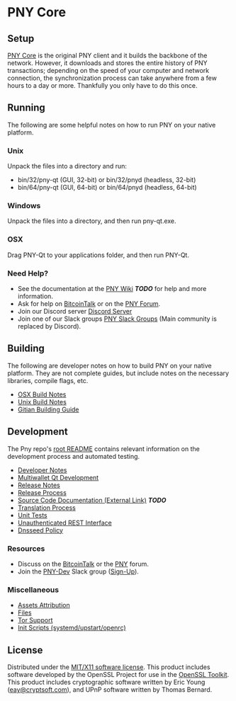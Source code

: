 PNY Core
=====================

Setup
---------------------
[PNY Core](http://pny.org/wallet) is the original PNY client and it builds the backbone of the network. However, it downloads and stores the entire history of PNY transactions; depending on the speed of your computer and network connection, the synchronization process can take anywhere from a few hours to a day or more. Thankfully you only have to do this once.

Running
---------------------
The following are some helpful notes on how to run PNY on your native platform.

### Unix

Unpack the files into a directory and run:

- bin/32/pny-qt (GUI, 32-bit) or bin/32/pnyd (headless, 32-bit)
- bin/64/pny-qt (GUI, 64-bit) or bin/64/pnyd (headless, 64-bit)

### Windows

Unpack the files into a directory, and then run pny-qt.exe.

### OSX

Drag PNY-Qt to your applications folder, and then run PNY-Qt.

### Need Help?

* See the documentation at the [PNY Wiki](https://en.bitcoin.it/wiki/Main_Page) ***TODO***
for help and more information.
* Ask for help on [BitcoinTalk](https://bitcointalk.org/index.php?topic=1262920.0) or on the [PNY Forum](http://forum.pny.org/).
* Join our Discord server [Discord Server](https://discord.pny.org)
* Join one of our Slack groups [PNY Slack Groups](https://pny.org/slack-logins/) (Main community is replaced by Discord).

Building
---------------------
The following are developer notes on how to build PNY on your native platform. They are not complete guides, but include notes on the necessary libraries, compile flags, etc.

- [OSX Build Notes](build-osx.md)
- [Unix Build Notes](build-unix.md)
- [Gitian Building Guide](gitian-building.md)

Development
---------------------
The Pny repo's [root README](https://github.com/PeonyTeam/PNY/blob/master/README.md) contains relevant information on the development process and automated testing.

- [Developer Notes](developer-notes.md)
- [Multiwallet Qt Development](multiwallet-qt.md)
- [Release Notes](release-notes.md)
- [Release Process](release-process.md)
- [Source Code Documentation (External Link)](https://dev.visucore.com/bitcoin/doxygen/) ***TODO***
- [Translation Process](translation_process.md)
- [Unit Tests](unit-tests.md)
- [Unauthenticated REST Interface](REST-interface.md)
- [Dnsseed Policy](dnsseed-policy.md)

### Resources

* Discuss on the [BitcoinTalk](https://bitcointalk.org/index.php?topic=1262920.0) or the [PNY](http://forum.pny.org/) forum.
* Join the [PNY-Dev](https://pny-dev.slack.com/) Slack group ([Sign-Up](https://pny-dev.herokuapp.com/)).

### Miscellaneous
- [Assets Attribution](assets-attribution.md)
- [Files](files.md)
- [Tor Support](tor.md)
- [Init Scripts (systemd/upstart/openrc)](init.md)

License
---------------------
Distributed under the [MIT/X11 software license](http://www.opensource.org/licenses/mit-license.php).
This product includes software developed by the OpenSSL Project for use in the [OpenSSL Toolkit](https://www.openssl.org/). This product includes
cryptographic software written by Eric Young ([eay@cryptsoft.com](mailto:eay@cryptsoft.com)), and UPnP software written by Thomas Bernard.
